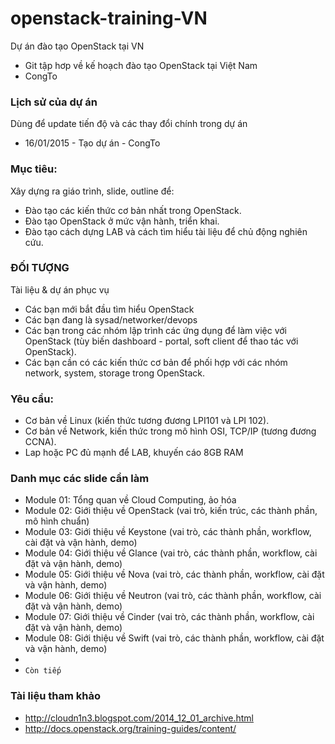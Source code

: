 # openstack-training-VN
Dự án đào tạo OpenStack tại VN

* Git tập hơp về kế hoạch đào tạo OpenStack tại Việt Nam
* CongTo

### Lịch sử của dự án
Dùng để update tiến độ và các thay đổi chính trong dự án
* 16/01/2015 - Tạo dự án - CongTo

### Mục tiêu:
Xây dựng ra giáo trình, slide, outline để: 
* Đào tạo các kiến thức cơ bản nhất trong OpenStack.
* Đào tạo OpenStack ở mức vận hành, triển khai.
* Đào tạo cách dựng LAB và cách tìm hiểu tài liệu để chủ động nghiên cứu.

### ĐỐI TƯỢNG
Tài liệu & dự án phục vụ
* Các bạn mới bắt đầu tìm hiểu OpenStack
* Các bạn đang là sysad/networker/devops
* Các bạn trong các nhóm lập trình các ứng dụng để làm việc với OpenStack (tùy biến dashboard - portal, soft client để thao tác với OpenStack). 
* Các bạn cần có các kiến thức cơ bản để phối hợp với các nhóm network, system, storage trong OpenStack.

### Yêu cầu: 
* Cơ bản về Linux (kiến thức tương đương LPI101 và LPI 102).
* Cơ bản về Network, kiến thức trong mô hình OSI, TCP/IP (tương đương CCNA).
* Lap hoặc PC đủ mạnh để LAB, khuyến cáo 8GB RAM

### Danh mục các slide cần làm
* Module 01: Tổng quan về Cloud Computing, ảo hóa
* Module 02: Giới thiệu về OpenStack (vai trò, kiến trúc, các thành phần, mô hình chuẩn)
* Module 03: Giới thiệu về Keystone (vai trò, các thành phần, workflow, cài đặt và vận hành, demo)
* Module 04: Giới thiệu về Glance (vai trò, các thành phần, workflow, cài đặt và vận hành, demo)
* Module 05: Giới thiệu về Nova (vai trò, các thành phần, workflow, cài đặt và vận hành, demo)
* Module 06: Giới thiệu về Neutron (vai trò, các thành phần, workflow, cài đặt và vận hành, demo)
* Module 07: Giới thiệu về Cinder (vai trò, các thành phần, workflow, cài đặt và vận hành, demo)
* Module 08: Giới thiệu về Swift (vai trò, các thành phần, workflow, cài đặt và vận hành, demo)
* 
* `Còn tiếp`

### Tài liệu tham khảo
* http://cloudn1n3.blogspot.com/2014_12_01_archive.html
* http://docs.openstack.org/training-guides/content/


